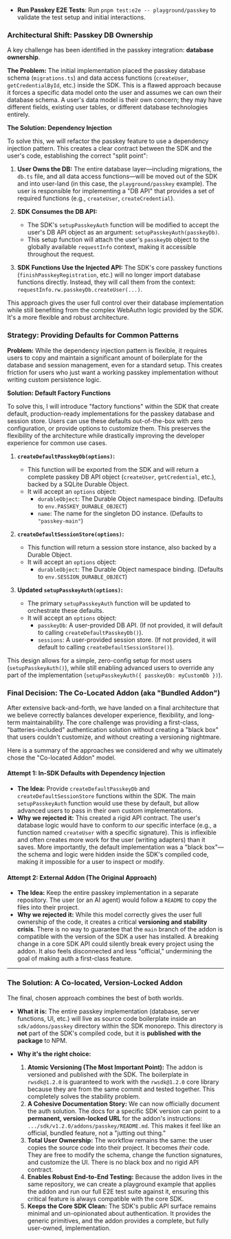 *   **Run Passkey E2E Tests**: Run `pnpm test:e2e -- playground/passkey` to validate the test setup and initial interactions.

### Architectural Shift: Passkey DB Ownership

A key challenge has been identified in the passkey integration: **database ownership**.

**The Problem:** The initial implementation placed the passkey database schema (`migrations.ts`) and data access functions (`createUser`, `getCredentialById`, etc.) inside the SDK. This is a flawed approach because it forces a specific data model onto the user and assumes we can own their database schema. A user's data model is their own concern; they may have different fields, existing user tables, or different database technologies entirely.

**The Solution: Dependency Injection**

To solve this, we will refactor the passkey feature to use a dependency injection pattern. This creates a clear contract between the SDK and the user's code, establishing the correct "split point":

1.  **User Owns the DB:** The entire database layer—including migrations, the `db.ts` file, and all data access functions—will be moved out of the SDK and into user-land (in this case, the `playground/passkey` example). The user is responsible for implementing a "DB API" that provides a set of required functions (e.g., `createUser`, `createCredential`).

2.  **SDK Consumes the DB API:**
    *   The SDK's `setupPasskeyAuth` function will be modified to accept the user's DB API object as an argument: `setupPasskeyAuth(passkeyDb)`.
    *   This setup function will attach the user's `passkeyDb` object to the globally available `requestInfo` context, making it accessible throughout the request.

3.  **SDK Functions Use the Injected API:** The SDK's core passkey functions (`finishPasskeyRegistration`, etc.) will no longer import database functions directly. Instead, they will call them from the context: `requestInfo.rw.passkeyDb.createUser(...)`.

This approach gives the user full control over their database implementation while still benefiting from the complex WebAuthn logic provided by the SDK. It's a more flexible and robust architecture.

### Strategy: Providing Defaults for Common Patterns

**Problem:** While the dependency injection pattern is flexible, it requires users to copy and maintain a significant amount of boilerplate for the database and session management, even for a standard setup. This creates friction for users who just want a working passkey implementation without writing custom persistence logic.

**Solution: Default Factory Functions**

To solve this, I will introduce "factory functions" within the SDK that create default, production-ready implementations for the passkey database and session store. Users can use these defaults out-of-the-box with zero configuration, or provide options to customize them. This preserves the flexibility of the architecture while drastically improving the developer experience for common use cases.

1.  **`createDefaultPasskeyDb(options)`:**
    *   This function will be exported from the SDK and will return a complete passkey DB API object (`createUser`, `getCredential`, etc.), backed by a SQLite Durable Object.
    *   It will accept an `options` object:
        *   `durableObject`: The Durable Object namespace binding. (Defaults to `env.PASSKEY_DURABLE_OBJECT`)
        *   `name`: The name for the singleton DO instance. (Defaults to `"passkey-main"`)

2.  **`createDefaultSessionStore(options)`:**
    *   This function will return a session store instance, also backed by a Durable Object.
    *   It will accept an `options` object:
        *   `durableObject`: The Durable Object namespace binding. (Defaults to `env.SESSION_DURABLE_OBJECT`)

3.  **Updated `setupPasskeyAuth(options)`:**
    *   The primary `setupPasskeyAuth` function will be updated to orchestrate these defaults.
    *   It will accept an `options` object:
        *   `passkeyDb`: A user-provided DB API. (If not provided, it will default to calling `createDefaultPasskeyDb()`).
        *   `sessions`: A user-provided session store. (If not provided, it will default to calling `createDefaultSessionStore()`).

This design allows for a simple, zero-config setup for most users (`setupPasskeyAuth()`), while still enabling advanced users to override any part of the implementation (`setupPasskeyAuth({ passkeyDb: myCustomDb })`).

### Final Decision: The Co-Located Addon (aka "Bundled Addon")

After extensive back-and-forth, we have landed on a final architecture that we believe correctly balances developer experience, flexibility, and long-term maintainability. The core challenge was providing a first-class, "batteries-included" authentication solution without creating a "black box" that users couldn't customize, and without creating a versioning nightmare.

Here is a summary of the approaches we considered and why we ultimately chose the "Co-located Addon" model.

#### Attempt 1: In-SDK Defaults with Dependency Injection

- **The Idea:** Provide `createDefaultPasskeyDb` and `createDefaultSessionStore` functions within the SDK. The main `setupPasskeyAuth` function would use these by default, but allow advanced users to pass in their own custom implementations.
- **Why we rejected it:** This created a rigid API contract. The user's database logic would have to conform to *our* specific interface (e.g., a function named `createUser` with a specific signature). This is inflexible and often creates more work for the user (writing adapters) than it saves. More importantly, the default implementation was a "black box"—the schema and logic were hidden inside the SDK's compiled code, making it impossible for a user to inspect or modify.

#### Attempt 2: External Addon (The Original Approach)

- **The Idea:** Keep the entire passkey implementation in a separate repository. The user (or an AI agent) would follow a `README` to copy the files into their project.
- **Why we rejected it:** While this model correctly gives the user full ownership of the code, it creates a critical **versioning and stability crisis**. There is no way to guarantee that the `main` branch of the addon is compatible with the version of the SDK a user has installed. A breaking change in a core SDK API could silently break every project using the addon. It also feels disconnected and less "official," undermining the goal of making auth a first-class feature.

---

### The Solution: A Co-located, Version-Locked Addon

The final, chosen approach combines the best of both worlds.

- **What it is:** The entire passkey implementation (database, server functions, UI, etc.) will live as source code boilerplate inside an `sdk/addons/passkey` directory within the SDK monorepo. This directory is **not** part of the SDK's compiled code, but it is **published with the package** to NPM.

- **Why it's the right choice:**
    1.  **Atomic Versioning (The Most Important Point):** The addon is versioned and published *with* the SDK. The boilerplate in `rwsdk@1.2.0` is guaranteed to work with the `rwsdk@1.2.0` core library because they are from the same commit and tested together. This completely solves the stability problem.
    2.  **A Cohesive Documentation Story:** We can now officially document the auth solution. The docs for a specific SDK version can point to a **permanent, version-locked URL** for the addon's instructions: `.../sdk/v1.2.0/addons/passkey/README.md`. This makes it feel like an official, bundled feature, not a "jutting out thing."
    3.  **Total User Ownership:** The workflow remains the same: the user copies the source code into their project. It becomes *their* code. They are free to modify the schema, change the function signatures, and customize the UI. There is no black box and no rigid API contract.
    4.  **Enables Robust End-to-End Testing:** Because the addon lives in the same repository, we can create a playground example that applies the addon and run our full E2E test suite against it, ensuring this critical feature is always compatible with the core SDK.
    5.  **Keeps the Core SDK Clean:** The SDK's public API surface remains minimal and un-opinionated about authentication. It provides the generic primitives, and the addon provides a complete, but fully user-owned, implementation.
